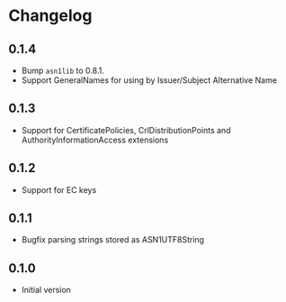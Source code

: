 # Changelog

## 0.1.4
- Bump `asn1lib` to 0.8.1.
- Support GeneralNames for using by Issuer/Subject Alternative Name

## 0.1.3

- Support for CertificatePolicies, CrlDistributionPoints and AuthorityInformationAccess extensions

## 0.1.2

- Support for EC keys

## 0.1.1

- Bugfix parsing strings stored as ASN1UTF8String

## 0.1.0

- Initial version